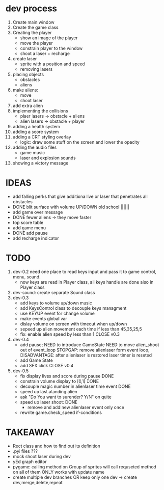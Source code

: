 # dev process
1. Create main window
2. Create the game class
3. Creating the player
    - show an image of the player
    - move the player
    - constrain player to the window
    - shoot a laser + recharge
4. create laser
    - sprite with a position and speed
    - removing lasers
5. placing objects
    - obstacles
    - aliens
6. make aliens:
    - move
    - shoot laser
7. add extra alien
8. implementing the collisions
    - plaer lasers -> obstacle + aliens
    - alien lasers -> obstacle + player
9. adding a health system
10. adding a score system
11. adding a CRT styling overlay
    - logic: draw some stuff on the screen and lower the opacity
12. adding the audio files
    - game music
    - laser and explosion sounds
13. showing a victory message

# IDEAS
- add falling perks that give additiona live or laser that penetrates all obstacles
- DONE blit surface with volume UP/DOWN old school ||||||
- add game over message
- DONE fewer aliens -> they move faster
- top score table
- add game menu
- DONE add pause
- add recharge indicator

# TODO
1. dev-0.2 need one place to read keys input and pass it to game control, menu, sound. 
    - now keys are read in Player class, all keys handle are done also in Player class
2. dev-sound: create separate Sound class
3. dev-0.3 
    - add keys to volume up/down music
    - add KeysControl class to decouple keys managment
    - use KEYUP event for change volume
    - make events global var
    - dislay volume on screen with timeout when up/down
    - sepeed up alien movement each time if less than 45,35,25,5
    - fix: enable alien speed by less than 1 
    CLOSE v0.3
4. dev-0.4
    - add pause; NEED to introduce GameState 
        NEED to move alien_shoot out of event_loop
            STOPGAP: remove alienlaser form event loop, DISADVANTAGE: after
                alienlaser is restored laser timer is reseted
    - add Game State
    - add SFX click
    CLOSE v0.4
5. dev-0.5
    - fix display lives and score during pause DONE
    - constrain volume display to [0,1] DONE
    - decouple magic number in alienlaser time event DONE
    - speed up last atanding alien
    - ask "Do You want to surender? Y/N" on quite
    - speed up laser shoot: DONE
        - remove and add new alienlaser event only once
    - rewrite game.check_speed if-conditions



# TAKEAWAY
- Rect class and how to find out its definition
- .pyi files ???
- mock shoot laser during dev
- yEd graph editor
- pygame: calling method on Group of sprites will call requseted method on all of them ONLY works with update name 
- create multiple dev branches OR keep only one dev -> create dev,merge,delete,repeat